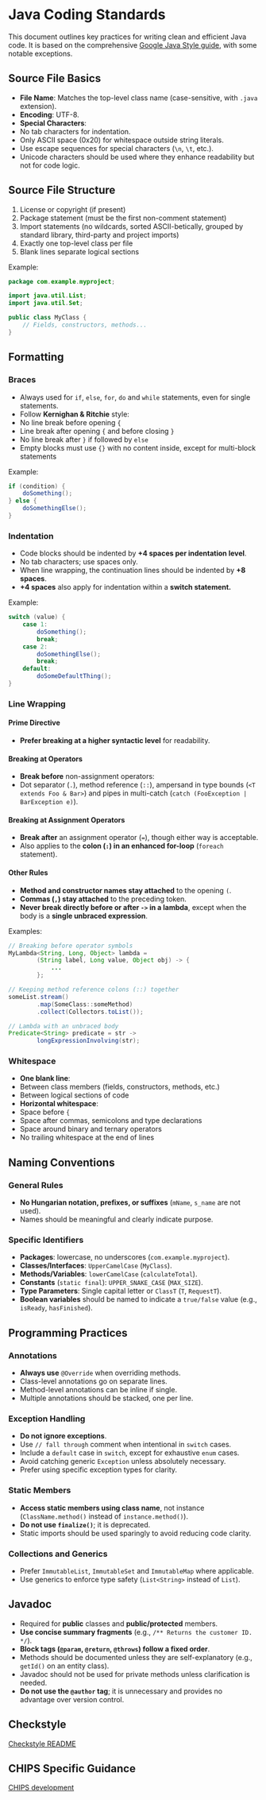# Java Coding Standards

This document outlines key practices for writing clean and efficient Java code.
It is based on the comprehensive [Google Java Style
guide](https://google.github.io/styleguide/javaguide.html), with some notable
exceptions.

## Source File Basics

- **File Name**: Matches the top-level class name (case-sensitive, with `.java`
extension).
- **Encoding**: UTF-8.
- **Special Characters**:
- No tab characters for indentation.
- Only ASCII space (0x20) for whitespace outside string literals.
- Use escape sequences for special characters (`\n`, `\t`, etc.).
- Unicode characters should be used where they enhance readability but not for
code logic.

## Source File Structure

1. License or copyright (if present)
2. Package statement (must be the first non-comment statement)
3. Import statements (no wildcards, sorted ASCII-betically, grouped by standard
library, third-party and project imports)
4. Exactly one top-level class per file
5. Blank lines separate logical sections

Example:

```java
package com.example.myproject;

import java.util.List;
import java.util.Set;

public class MyClass {
    // Fields, constructors, methods...
}
```

## Formatting

### Braces

- Always used for `if`, `else`, `for`, `do` and `while` statements, even for
single statements.
- Follow **Kernighan & Ritchie** style:
- No line break before opening `{`
- Line break after opening `{` and before closing `}`
- No line break after `}` if followed by `else`
- Empty blocks must use `{}` with no content inside, except for multi-block
statements

Example:

```java
if (condition) {
    doSomething();
} else {
    doSomethingElse();
}
```

### Indentation

- Code blocks should be indented by **+4 spaces per indentation level**.
- No tab characters; use spaces only.
- When line wrapping, the continuation lines should be indented by **+8
spaces**.
- **+4 spaces** also apply for indentation within a **switch statement.**

Example:

```java
switch (value) {
    case 1:
        doSomething();
        break;
    case 2:
        doSomethingElse();
        break;
    default:
        doSomeDefaultThing();
}
```

### Line Wrapping  

#### **Prime Directive**  

- **Prefer breaking at a higher syntactic level** for readability.  

#### **Breaking at Operators**  

- **Break before** non-assignment operators:  
- Dot separator (`.`), method reference (`::`), ampersand in type bounds (`<T
extends Foo & Bar>`) and pipes in multi-catch (`catch (FooException |
BarException e)`).  

#### **Breaking at Assignment Operators**  

- **Break after** an assignment operator (`=`), though either way is
acceptable.  
- Also applies to the **colon (`:`) in an enhanced for-loop** (`foreach`
statement).  

#### **Other Rules**  

- **Method and constructor names stay attached** to the opening `(`.  
- **Commas (` , `) stay attached** to the preceding token.  
- **Never break directly before or after `->` in a lambda**, except when the
body is a **single unbraced expression**.  

Examples:

```java
// Breaking before operator symbols
MyLambda<String, Long, Object> lambda =
        (String label, Long value, Object obj) -> {
            ...
        };

// Keeping method reference colons (::) together
someList.stream()
        .map(SomeClass::someMethod)
        .collect(Collectors.toList());

// Lambda with an unbraced body
Predicate<String> predicate = str ->
        longExpressionInvolving(str);
```

### Whitespace

- **One blank line**:
- Between class members (fields, constructors, methods, etc.)
- Between logical sections of code
- **Horizontal whitespace**:
- Space before `{`
- Space after commas, semicolons and type declarations
- Space around binary and ternary operators
- No trailing whitespace at the end of lines

## Naming Conventions

### General Rules

- **No Hungarian notation, prefixes, or suffixes** (`mName`, `s_name` are not
used).
- Names should be meaningful and clearly indicate purpose.

### Specific Identifiers

- **Packages**: lowercase, no underscores (`com.example.myproject`).
- **Classes/Interfaces**: `UpperCamelCase` (`MyClass`).
- **Methods/Variables**: `lowerCamelCase` (`calculateTotal`).
- **Constants** (`static final`): `UPPER_SNAKE_CASE` (`MAX_SIZE`).
- **Type Parameters**: Single capital letter or `ClassT` (`T`, `RequestT`).
- **Boolean variables** should be named to indicate a `true/false` value (e.g.,
`isReady`, `hasFinished`).

## Programming Practices

### Annotations

- **Always use** `@Override` when overriding methods.
- Class-level annotations go on separate lines.
- Method-level annotations can be inline if single.
- Multiple annotations should be stacked, one per line.

### Exception Handling

- **Do not ignore exceptions**.
- Use `// fall through` comment when intentional in `switch` cases.
- Include a `default` case in `switch`, except for exhaustive `enum` cases.
- Avoid catching generic `Exception` unless absolutely necessary.
- Prefer using specific exception types for clarity.

### Static Members

- **Access static members using class name**, not instance
(`ClassName.method()` instead of `instance.method()`).
- **Do not use `finalize()`**; it is deprecated.
- Static imports should be used sparingly to avoid reducing code clarity.

### Collections and Generics

- Prefer `ImmutableList`, `ImmutableSet` and `ImmutableMap` where applicable.
- Use generics to enforce type safety (`List<String>` instead of `List`).

## Javadoc

- Required for **public** classes and **public/protected** members.
- **Use concise summary fragments** (e.g., `/** Returns the customer ID. */`).
- **Block tags (`@param`, `@return`, `@throws`) follow a fixed order**.
- Methods should be documented unless they are self-explanatory (e.g.,
`getId()` on an entity class).
- Javadoc should not be used for private methods unless clarification is
needed.
- **Do not use the `@author` tag**; it is unnecessary and provides no advantage
over version control.

## Checkstyle

[Checkstyle README](https://github.com/companieshouse/java-checkstyle-config)

## CHIPS Specific Guidance

[CHIPS development](chips_development.md)
